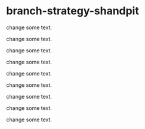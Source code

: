 # branch-strategy-shandpit

change some text.

change some text.

change some text.

change some text.

change some text.

change some text.

change some text.

change some text.

change some text.